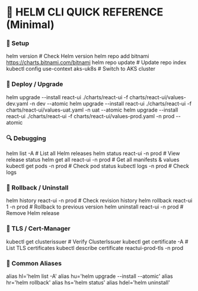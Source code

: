# 🧩 HELM CLI QUICK REFERENCE (Minimal)

### 🧠 Setup
helm version                              # Check Helm version
helm repo add bitnami https://charts.bitnami.com/bitnami
helm repo update                          # Update repo index
kubectl config use-context aks-uk8s       # Switch to AKS cluster

### 🚀 Deploy / Upgrade
helm upgrade --install react-ui ./charts/react-ui -f charts/react-ui/values-dev.yaml -n dev --atomic
helm upgrade --install react-ui ./charts/react-ui -f charts/react-ui/values-uat.yaml -n uat --atomic
helm upgrade --install react-ui ./charts/react-ui -f charts/react-ui/values-prod.yaml -n prod --atomic

### 🔍 Debugging
helm list -A                              # List all Helm releases
helm status react-ui -n prod              # View release status
helm get all react-ui -n prod             # Get all manifests & values
kubectl get pods -n prod                  # Check pod status
kubectl logs <pod> -n prod                # Check logs

### 🔄 Rollback / Uninstall
helm history react-ui -n prod             # Check revision history
helm rollback react-ui 1 -n prod          # Rollback to previous version
helm uninstall react-ui -n prod           # Remove Helm release

### 🔐 TLS / Cert-Manager
kubectl get clusterissuer                 # Verify ClusterIssuer
kubectl get certificate -A                # List TLS certificates
kubectl describe certificate reactui-prod-tls -n prod

### 🧰 Common Aliases
alias hl='helm list -A'
alias hu='helm upgrade --install --atomic'
alias hr='helm rollback'
alias hs='helm status'
alias hdel='helm uninstall'

